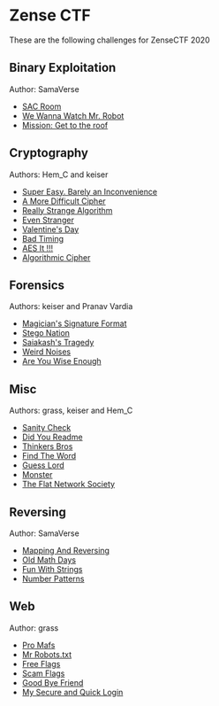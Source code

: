 # Zense CTF

These are the following challenges for ZenseCTF 2020

## Binary Exploitation
Author: SamaVerse

- [SAC Room](https://github.com/DaKeiser/zenseCTF-chals/tree/master/bin-exp/bin1)
- [We Wanna Watch Mr. Robot](https://github.com/DaKeiser/zenseCTF-chals/tree/master/bin-exp/bin2)
- [Mission: Get to the roof](https://github.com/DaKeiser/zenseCTF-chals/tree/master/bin-exp/bin3)

## Cryptography
Authors: Hem_C and keiser

- [Super Easy. Barely an Inconvenience](https://github.com/DaKeiser/zenseCTF-chals/tree/master/crypto/super_easy_barely_an_inconvenience)
- [A More Difficult Cipher](https://github.com/DaKeiser/zenseCTF-chals/tree/master/crypto/more_difficult_cipher%3F)
- [Really Strange Algorithm](https://github.com/DaKeiser/zenseCTF-chals/tree/master/crypto/really_strange_algorithm)
- [Even Stranger](https://github.com/DaKeiser/zenseCTF-chals/tree/master/crypto/even_stranger)
- [Valentine's Day](https://github.com/DaKeiser/zenseCTF-chals/tree/master/crypto/valentines_day)
- [Bad Timing](https://github.com/DaKeiser/zenseCTF-chals/tree/master/crypto/bad_timing)
- [AES It !!!](https://github.com/DaKeiser/zenseCTF-chals/tree/master/crypto/AES_it)
- [Algorithmic Cipher](https://github.com/DaKeiser/zenseCTF-chals/tree/master/crypto/algorithmic_cipher)

## Forensics
Authors: keiser and Pranav Vardia

- [Magician's Signature Format](https://github.com/DaKeiser/zenseCTF-chals/tree/master/forensics/msf)
- [Stego Nation](https://github.com/DaKeiser/zenseCTF-chals/tree/master/forensics/Stego_Nation)
- [Saiakash's Tragedy](https://github.com/DaKeiser/zenseCTF-chals/tree/master/forensics/Saiakash's%20Tragedy)
- [Weird Noises](https://github.com/DaKeiser/zenseCTF-chals/tree/master/forensics/wierd_noises)
- [Are You Wise Enough](https://github.com/DaKeiser/zenseCTF-chals/tree/master/forensics/Are%20you%20wise%20enough)

## Misc
Authors: grass, keiser and Hem_C

- [Sanity Check](https://github.com/DaKeiser/zenseCTF-chals/tree/master/misc/sanity-check)
- [Did You Readme](https://github.com/DaKeiser/zenseCTF-chals/tree/master/misc/did-you-readme)
- [Thinkers Bros](https://github.com/DaKeiser/zenseCTF-chals/tree/master/misc/thinkers-bros)
- [Find The Word](https://github.com/DaKeiser/zenseCTF-chals/tree/master/misc/find_the_word)
- [Guess Lord](https://github.com/DaKeiser/zenseCTF-chals/tree/master/misc/guesslord)
- [Monster](https://github.com/DaKeiser/zenseCTF-chals/tree/master/misc/monster)
- [The Flat Network Society](https://github.com/DaKeiser/zenseCTF-chals/tree/master/misc/tfns)

## Reversing
Author: SamaVerse

- [Mapping And Reversing](https://github.com/DaKeiser/zenseCTF-chals/tree/master/reversing/m%26r)
- [Old Math Days](https://github.com/DaKeiser/zenseCTF-chals/tree/master/reversing/old_math_days)
- [Fun With Strings](https://github.com/DaKeiser/zenseCTF-chals/tree/master/reversing/strings-fun)
- [Number Patterns](https://github.com/DaKeiser/zenseCTF-chals/tree/master/reversing/number-patterns)

## Web
Author: grass

- [Pro Mafs](https://github.com/DaKeiser/zenseCTF-chals/tree/master/web#pro-mafs)
- [Mr Robots.txt](https://github.com/DaKeiser/zenseCTF-chals/tree/master/web#mr-robotstxt)
- [Free Flags](https://github.com/DaKeiser/zenseCTF-chals/tree/master/web#free-flags)
- [Scam Flags](https://github.com/DaKeiser/zenseCTF-chals/tree/master/web#scam-flags)
- [Good Bye Friend](https://github.com/DaKeiser/zenseCTF-chals/tree/master/web#goodbye-friend)
- [My Secure and Quick Login](https://github.com/DaKeiser/zenseCTF-chals/tree/master/web#my-secure-and-quick-login)

